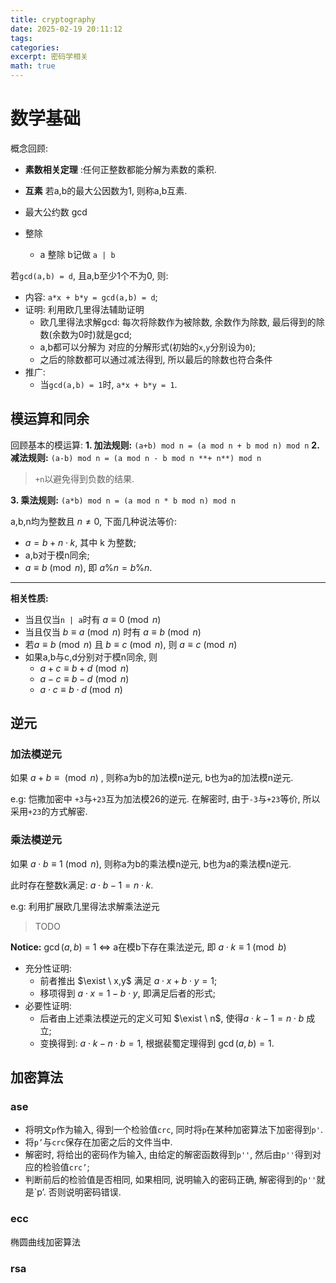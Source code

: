 ```yaml
---
title: cryptography
date: 2025-02-19 20:11:12
tags:
categories:
excerpt: 密码学相关
math: true
---
```


# 数学基础
概念回顾:
- **素数相关定理** :任何正整数都能分解为素数的乘积.


- **互素** 若a,b的最大公因数为1, 则称a,b互素.
- 最大公约数 gcd
- 整除
  - a 整除 b记做 `a | b` 


若`gcd(a,b) = d`, 且a,b至少1个不为0, 则:
- 内容: `a*x + b*y = gcd(a,b) = d`;
- 证明: 利用欧几里得法辅助证明
	- 欧几里得法求解gcd: 每次将除数作为被除数, 余数作为除数, 最后得到的除数(余数为0时)就是gcd;
	- a,b都可以分解为 对应的分解形式(初始的`x`,`y`分别设为`0`);
	- 之后的除数都可以通过减法得到, 所以最后的除数也符合条件
- 推广:
	- 当`gcd(a,b) = 1`时, `a*x + b*y = 1`.


## 模运算和同余
回顾基本的模运算:
**1. 加法规则:**
	`(a+b) mod n = (a mod n + b mod n) mod n`
**2. 减法规则:**
	`(a-b) mod n = (a mod n - b mod n **+ n**) mod n`
> `+n`以避免得到负数的结果.

**3. 乘法规则:**
	`(a*b) mod n = (a mod n * b mod n) mod n`

a,b,n均为整数且 $n \neq 0$, 下面几种说法等价:
- $a = b + n \cdot k$, 其中 k 为整数;
- a,b对于模n同余;
- $a \equiv b \pmod n$, 即 $a \% n = b \% n$.

---

**相关性质:**
- 当且仅当`n | a`时有 $a \equiv 0 \pmod n$
- 当且仅当 $b \equiv a \pmod n$ 时有 $a \equiv b \pmod n$
- 若$a \equiv b \pmod n$ 且 $b \equiv c \pmod n$, 则 $a \equiv c \pmod n$
- 如果a,b与c,d分别对于模n同余, 则 
  - $a + c \equiv b + d \pmod n$
  - $a - c \equiv b - d \pmod n$
  - $a \cdot c \equiv b \cdot d \pmod n$

## 逆元
### 加法模逆元
如果 $a+b \equiv \pmod n$ , 则称a为b的加法模n逆元, b也为a的加法模n逆元.

e.g: 恺撒加密中 `+3`与`+23`互为加法模26的逆元. 在解密时, 由于`-3`与`+23`等价, 所以采用`+23`的方式解密.


### 乘法模逆元
如果 $a \cdot b \equiv 1 \pmod n$, 则称a为b的乘法模n逆元, b也为a的乘法模n逆元.

此时存在整数k满足: $a\cdot b - 1 = n\cdot k$.


e.g: 利用扩展欧几里得法求解乘法逆元
> TODO

**Notice:** 
$\gcd (a,b)$ = 1 $\Leftrightarrow$ a在模b下存在乘法逆元, 即 $a \cdot k \equiv 1 \pmod b$
- 充分性证明: 
  - 前者推出 $\exist \ x,y$ 满足 $a\cdot x + b\cdot y = 1$;
  - 移项得到 $a\cdot x = 1 - b\cdot y$, 即满足后者的形式;
- 必要性证明: 
  - 后者由上述乘法模逆元的定义可知 $\exist \ n$, 使得$a\cdot k - 1 = n\cdot b$ 成立;
  - 变换得到: $a\cdot k - n\cdot b = 1$, 根据裴蜀定理得到 $\gcd (a,b) = 1$.

## 加密算法
### ase
- 将明文`p`作为输入, 得到一个检验值`crc`, 同时将`p`在某种加密算法下加密得到`p'`.
- 将`p’`与`crc`保存在加密之后的文件当中.
- 解密时, 将给出的密码作为输入, 由给定的解密函数得到`p''`, 然后由`p''`得到对应的检验值`crc’`;
- 判断前后的检验值是否相同, 如果相同, 说明输入的密码正确, 解密得到的`p''`就是`p’. 否则说明密码错误.

### ecc
椭圆曲线加密算法

### rsa
